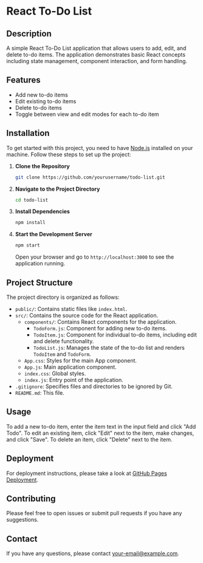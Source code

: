 # React To-Do List

## Description

A simple React To-Do List application that allows users to add, edit, and delete to-do items. The application demonstrates basic React concepts including state management, component interaction, and form handling.

## Features

- Add new to-do items
- Edit existing to-do items
- Delete to-do items
- Toggle between view and edit modes for each to-do item

## Installation

To get started with this project, you need to have [Node.js](https://nodejs.org/) installed on your machine. Follow these steps to set up the project:

1. **Clone the Repository**

   ```bash
   git clone https://github.com/yourusername/todo-list.git
   ```

2. **Navigate to the Project Directory**

   ```bash
   cd todo-list
   ```

3. **Install Dependencies**

   ```bash
   npm install
   ```

4. **Start the Development Server**

   ```bash
   npm start
   ```

   Open your browser and go to `http://localhost:3000` to see the application running.

## Project Structure

The project directory is organized as follows:

- `public/`: Contains static files like `index.html`.
- `src/`: Contains the source code for the React application.
  - `components/`: Contains React components for the application.
    - `TodoForm.js`: Component for adding new to-do items.
    - `TodoItem.js`: Component for individual to-do items, including edit and delete functionality.
    - `TodoList.js`: Manages the state of the to-do list and renders `TodoItem` and `TodoForm`.
  - `App.css`: Styles for the main App component.
  - `App.js`: Main application component.
  - `index.css`: Global styles.
  - `index.js`: Entry point of the application.
- `.gitignore`: Specifies files and directories to be ignored by Git.
- `README.md`: This file.

## Usage

To add a new to-do item, enter the item text in the input field and click "Add Todo". To edit an existing item, click "Edit" next to the item, make changes, and click "Save". To delete an item, click "Delete" next to the item.

## Deployment

For deployment instructions, please take a look at [GitHub Pages Deployment](https://create-react-app.dev/docs/deployment/#github-pages).

## Contributing

Please feel free to open issues or submit pull requests if you have any suggestions.

## Contact

If you have any questions, please contact [your-email@example.com](mailto:hdpatil492@gmail.com).
